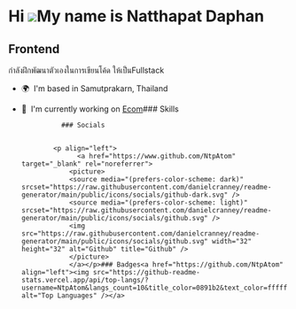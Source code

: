 Hi ![](https://user-images.githubusercontent.com/18350557/176309783-0785949b-9127-417c-8b55-ab5a4333674e.gif)My name is Natthapat Daphan
========================================================================================================================================

Frontend
--------

กำลังฝึกพัฒนาตัวเองในการเขียนโค้ด ให้เป็นFullstack

*   🌍  I'm based in Samutprakarn, Thailand
*   🚀  I'm currently working on [Ecom](http://https://ecom-frontend-theta-cyan.vercel.app/)### Skills 

                  ### Socials
                  
                  
                <p align="left">
                      <a href="https://www.github.com/NtpAtom" target="_blank" rel="noreferrer">
                    <picture>
                    <source media="(prefers-color-scheme: dark)" srcset="https://raw.githubusercontent.com/danielcranney/readme-generator/main/public/icons/socials/github-dark.svg" />
                    <source media="(prefers-color-scheme: light)" srcset="https://raw.githubusercontent.com/danielcranney/readme-generator/main/public/icons/socials/github.svg" />
                    <img src="https://raw.githubusercontent.com/danielcranney/readme-generator/main/public/icons/socials/github.svg" width="32" height="32" alt="Github" title="Github" />
                    </picture>
                    </a></p>### Badges<a href="https://github.com/NtpAtom" align="left"><img src="https://github-readme-stats.vercel.app/api/top-langs/?username=NtpAtom&langs_count=10&title_color=0891b2&text_color=ffffff&icon_color=0891b2&bg_color=1c1917&hide_border=true&locale=en&custom_title=Top%20%Languages" alt="Top Languages" /></a>
